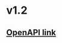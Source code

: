 # v1.2

## [OpenAPI link](https://raw.githubusercontent.com/AzBuilder/azb-server/main/openapi-spec/v1_2.yml) <a id="openapi-specification"></a>



